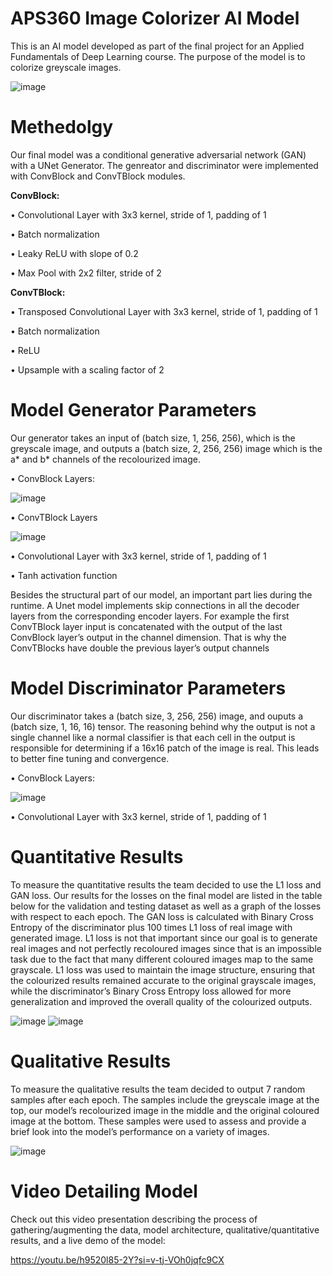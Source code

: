 # APS360 Image Colorizer AI Model
This is an AI model developed as part of the final project for an Applied Fundamentals of Deep Learning course. The purpose of the model is to colorize greyscale images. 

![image](https://github.com/user-attachments/assets/68c485aa-082d-4639-a66f-05b44c6faede)

# Methedolgy
Our final model was a conditional generative adversarial network (GAN) with a UNet Generator. The genreator and discriminator were implemented with ConvBlock and ConvTBlock modules.

**ConvBlock:**

• Convolutional Layer with 3x3 kernel, stride of 1, padding of 1

• Batch normalization

• Leaky ReLU with slope of 0.2

• Max Pool with 2x2 filter, stride of 2


**ConvTBlock:**

• Transposed Convolutional Layer with 3x3 kernel, stride of 1, padding of 1

• Batch normalization

• ReLU

• Upsample with a scaling factor of 2

# Model Generator Parameters
Our generator takes an input of (batch size, 1, 256, 256), which is the greyscale image, and outputs
a (batch size, 2, 256, 256) image which is the a* and b* channels of the recolourized image.

• ConvBlock Layers:

![image](https://github.com/user-attachments/assets/bb08263d-b33c-4ae3-9a1b-ba98e73de014)

• ConvTBlock Layers

![image](https://github.com/user-attachments/assets/0320095d-395e-4f3b-9999-f2b280489e7b)

• Convolutional Layer with 3x3 kernel, stride of 1, padding of 1

• Tanh activation function

Besides the structural part of our model, an important part lies during the runtime. A Unet model
implements skip connections in all the decoder layers from the corresponding encoder layers. For
example the first ConvTBlock layer input is concatenated with the output of the last ConvBlock
layer’s output in the channel dimension. That is why the ConvTBlocks have double the previous
layer’s output channels

# Model Discriminator Parameters

Our discriminator takes a (batch size, 3, 256, 256) image, and ouputs a (batch size, 1, 16, 16) tensor.
The reasoning behind why the output is not a single channel like a normal classifier is that each cell
in the output is responsible for determining if a 16x16 patch of the image is real. This leads to better
fine tuning and convergence.

• ConvBlock Layers:

![image](https://github.com/user-attachments/assets/35d88c9e-73aa-42d3-9888-9b2aa659ab0b)

• Convolutional Layer with 3x3 kernel, stride of 1, padding of 1

# Quantitative Results

To measure the quantitative results the team decided to use the L1 loss and GAN loss. Our results for
the losses on the final model are listed in the table below for the validation and testing dataset as well
as a graph of the losses with respect to each epoch. The GAN loss is calculated with Binary Cross
Entropy of the discriminator plus 100 times L1 loss of real image with generated image. L1 loss
is not that important since our goal is to generate real images and not perfectly recoloured images
since that is an impossible task due to the fact that many different coloured images map to the same
grayscale. L1 loss was used to maintain the image structure, ensuring that the colourized results
remained accurate to the original grayscale images, while the discriminator’s Binary Cross Entropy
loss allowed for more generalization and improved the overall quality of the colourized outputs.

![image](https://github.com/user-attachments/assets/b7b70ca4-301c-4d27-b992-1ed1821d1231)   ![image](https://github.com/user-attachments/assets/4f9410ef-f8ca-4a08-a237-c8b2e8e44d66)

# Qualitative Results
To measure the qualitative results the team decided to output 7 random samples after each epoch.
The samples include the greyscale image at the top, our model’s recolourized image in the middle
and the original coloured image at the bottom. These samples were used to assess and provide a
brief look into the model’s performance on a variety of images.

![image](https://github.com/user-attachments/assets/4a4e7fd4-f292-40f3-80bc-a5d44beb1255)

# Video Detailing Model
Check out this video presentation describing the process of gathering/augmenting the data, model architecture, qualitative/quantitative results, and a live demo of the model:

https://youtu.be/h9520l85-2Y?si=v-tj-VOh0jqfc9CX
